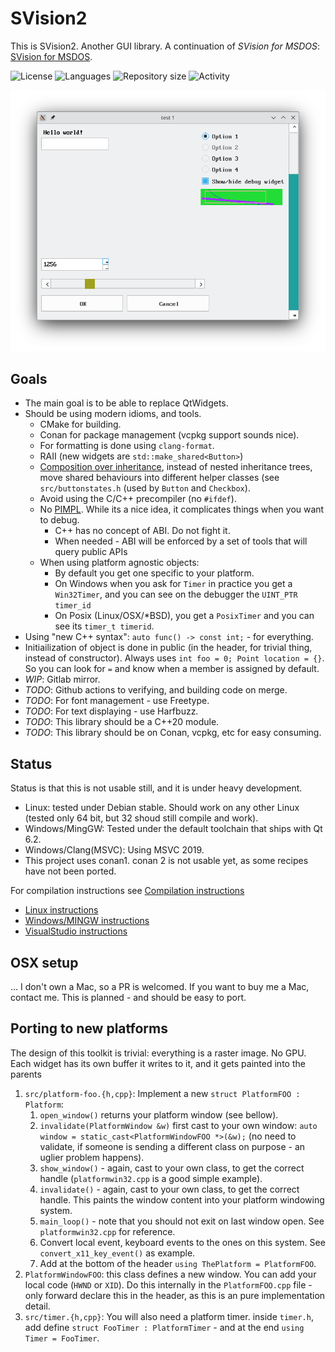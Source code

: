 # SVision2

This is SVision2. Another GUI library. A continuation of *SVision for MSDOS*: [SVision for MSDOS](http://dgi_il.tripod.com/sv/).

![License](https://img.shields.io/github/license/elcuco/svision2.svg) <img src="https://img.shields.io/github/languages/top/elcuco/svision2.svg" alt="Languages"/> <img src="https://img.shields.io/github/repo-size/elcuco/svision2.svg" alt="Repository size"/> <img src="https://img.shields.io/github/commit-activity/y/elcuco/svision2" alt="Activity"/>

![SVision2 - on Linux](sv2.png "Written in C++, Linux/Windows/OSX (?) support")

## Goals

* The main goal is to be able to replace QtWidgets.
* Should be using modern idioms, and tools.
  * CMake for building.
  * Conan for package management (vcpkg support sounds nice).
  * For formatting is done using `clang-format`.
  * RAII (new widgets are `std::make_shared<Button>`)
  * [Composition over inheritance](https://en.wikipedia.org/wiki/Composition_over_inheritance),
     instead of nested inheritance trees, move shared behaviours into
     different helper classes (see `src/buttonstates.h` (used by `Button` and `Checkbox`).
  * Avoid using the C/C++ precompiler (no `#ifdef`).
  * No [PIMPL](https://en.cppreference.com/w/cpp/language/pimpl). While its a nice idea, it complicates things when you want
     to debug.
    * C++ has no concept of ABI. Do not fight it.
    * When needed - ABI will be enforced by a set of tools that will query
         public APIs
  * When using platform agnostic objects:
    * By default you get one specific to your platform.
    * On Windows when you ask for `Timer` in practice you get a `Win32Timer`, and you can see on the debugger the `UINT_PTR timer_id`
    * On Posix (Linux/OSX/*BSD), you get a `PosixTimer` and you can see its `timer_t timerid`.
* Using "new C++ syntax": `auto func() -> const int;` - for everything.
* Initiailization of object is done in public (in the header, for trivial thing, instead of
   constructor). Always uses `int foo = 0; Point location = {}`. So you can look for `=` and
   know when a member is assigned by default.
* *WIP*: Gitlab mirror.
* *TODO*: Github actions to verifying, and building code on merge.
* *TODO*: For font management - use Freetype.
* *TODO*: For text displaying - use Harfbuzz.
* *TODO*: This library should be a C++20 module.
* *TODO*: This library should be on Conan, vcpkg, etc for easy consuming.

## Status

Status is that this is not usable still, and it is under heavy development.

* Linux: tested under Debian stable. Should work on any other Linux (tested only 64 bit,
   but 32 shoud still compile and work).
* Windows/MingGW: Tested under the default toolchain that ships with Qt 6.2.
* Windows/Clang(MSVC): Using MSVC 2019.
* This project uses conan1. conan 2 is not usable yet, as some recipes
   have not been ported.

For compilation instructions see [Compilation instructions](docs/compile.md)

* [Linux instructions](docs/compile-linux.md)
* [Windows/MINGW instructions](docs/compile-windows-mingw.md)
* [VisualStudio instructions](docs/compile-windows-vs.md)

## OSX setup

... I don't own a Mac, so a PR is welcomed. If you want to
buy me a Mac, contact me. This is planned - and should be easy to port.

## Porting to new platforms

The design of this toolkit is trivial: everything is a raster image. No GPU.
Each widget has its own buffer it writes to it, and it gets painted
into the parents

1. `src/platform-foo.{h,cpp}`: Implement a new `struct PlatformFOO : Platform`:
   1. `open_window()` returns your platform window (see bellow).
   2. `invalidate(PlatformWindow &w)` first cast to your own window:
      `auto window = static_cast<PlatformWindowFOO *>(&w);` (no need to validate, if someone
      is sending a different class on purpose - an uglier problem happens).
   3. `show_window()` - again, cast to your own class, to get the correct handle (`platformwin32.cpp`
      is a good simple example).
   4. `invalidate()` - again, cast to your own class, to get the correct handle.
      This paints the window content into your platform windowing system.
   5. `main_loop()` - note that you should not exit on last window open. See `platformwin32.cpp` for
      reference.
   6. Convert local event, keyboard events to the ones on this system. See
      `convert_x11_key_event()`  as example.
   7. Add at the bottom of the header `using ThePlatform = PlatformFOO`.
2. `PlatformWindowFOO`: this class defines a new window. You can add your local code (`HWND` or `XID`).
   Do this internally in the `PlatformFOO.cpp` file - only forward declare this in the header, as
   this is an pure implementation detail.
3. `src/timer.{h,cpp}`: You will also need a platform timer. inside `timer.h`, add define `struct FooTimer : PlatformTimer` - and at the end `using Timer = FooTimer`.
